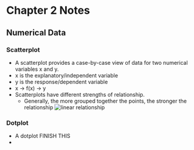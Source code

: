 # Chapter 2 Notes

## Numerical Data

### Scatterplot
- A scatterplot provides a case-by-case view of data for two numerical variables x and y.
- x is the explanatory/independent variable	
- y is the response/dependent variable 
- x -> f(x) -> y
- Scatterplots have different strengths of relationship.
	-	Generally, the more grouped together the points, the stronger the relationship
![linear relationship](https://codingwithmax.com/wp-content/uploads/2019/11/examples-of-positive-correlations-strength-in-scatter-plot.png)

### Dotplot
- A dotplot FINISH THIS
- 

